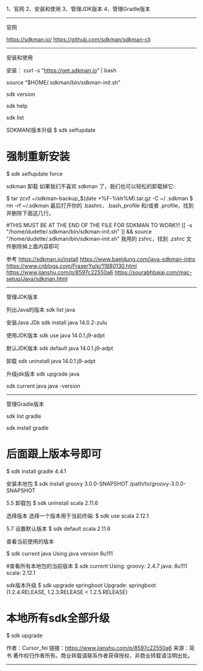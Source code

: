 1、官网
2、安装和使用
3、管理JDK版本
4、管理Gradle版本


---------------------------------------------------------------------------------------------------------------------

官网


https://sdkman.io/
https://github.com/sdkman/sdkman-cli




---------------------------------------------------------------------------------------------------------------------
安装和使用


安装：
curl -s "https://get.sdkman.io" | bash

source "$HOME/.sdkman/bin/sdkman-init.sh"


sdk version

sdk help

sdk list

SDKMAN!版本升级
$ sdk selfupdate

# 强制重新安装
$ sdk selfupdate force


sdkman 卸载
如果我们不喜欢 sdkman 了，我们也可以轻松的卸载掉它:

$ tar zcvf ~/sdkman-backup_$(date +%F-%kh%M).tar.gz -C ~/ .sdkman
$ rm -rf ~/.sdkman
最后打开你的 .bashrc、.bash_profile 和/或者 .profile，找到并删除下面这几行。

#THIS MUST BE AT THE END OF THE FILE FOR SDKMAN TO WORK!!!
[[ -s "/home/dudette/.sdkman/bin/sdkman-init.sh" ]] && source "/home/dudette/.sdkman/bin/sdkman-init.sh"
我用的 zshrc，找到 .zshrc 文件删除掉上面内容即可



参考
https://sdkman.io/install
https://www.baeldung.com/java-sdkman-intro
https://www.cnblogs.com/FraserYu/p/11880130.html
https://www.jianshu.com/p/8597c22550a6
https://sourabhbajaj.com/mac-setup/Java/sdkman.html


---------------------------------------------------------------------------------------------------------------------
管理JDK版本


列出Java的版本
sdk list java


安装Java JDk
sdk install java 14.0.2-zulu


使用JDK版本
sdk use java 14.0.1.j9-adpt

默认JDK版本
sdk default java 14.0.1.j9-adpt


卸载
sdk uninstall java 14.0.1.j9-adpt


升级jdk版本
sdk upgrade java


sdk current java
java -version



---------------------------------------------------------------------------------------------------------------------
管理Gradle版本

sdk list gradle

sdk install gradle
# 后面跟上版本号即可
$ sdk install gradle 4.4.1

安装本地包
$ sdk install groovy 3.0.0-SNAPSHOT /path/to/groovy-3.0.0-SNAPSHOT

5.5 卸载包
$ sdk uninstall scala 2.11.6

选择版本
选择一个版本用于当前终端:
$ sdk use scala 2.12.1

5.7 设置默认版本
$ sdk default scala 2.11.6

查看当前使用的版本

$ sdk current java
  Using java version 8u111

#查看所有本地包的当前版本
$ sdk current
  Using:
  groovy: 2.4.7
  java: 8u111
  scala: 2.12.1

sdk版本升级
$ sdk upgrade springboot
  Upgrade:
  springboot (1.2.4.RELEASE, 1.2.3.RELEASE < 1.2.5.RELEASE)

# 本地所有sdk全部升级
$ sdk upgrade

作者：Cursor_fei
链接：https://www.jianshu.com/p/8597c22550a6
来源：简书
著作权归作者所有。商业转载请联系作者获得授权，非商业转载请注明出处。




---------------------------------------------------------------------------------------------------------------------







